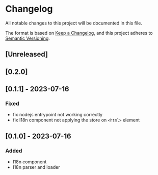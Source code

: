 # Changelog

All notable changes to this project will be documented in this file.

The format is based on [Keep a Changelog](https://keepachangelog.com/en/1.0.0/),
and this project adheres to [Semantic Versioning](https://semver.org/spec/v2.0.0.html).

## [Unreleased]

## [0.2.0]


## [0.1.1] - 2023-07-16

### Fixed

- fix nodejs entrypoint not working correctly
- fix I18n component not applying the store on `<html>` element

## [0.1.0] - 2023-07-16

### Added

- I18n component
- I18n parser and loader

